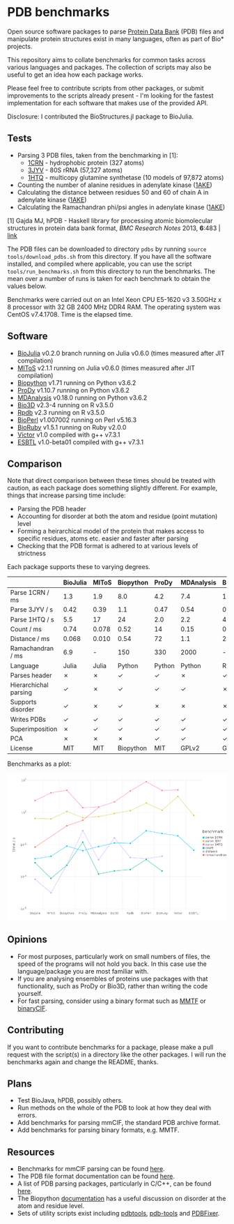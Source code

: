 # PDB benchmarks

Open source software packages to parse [Protein Data Bank](http://www.rcsb.org/pdb/home/home.do) (PDB) files and manipulate protein structures exist in many languages, often as part of Bio* projects.

This repository aims to collate benchmarks for common tasks across various languages and packages. The collection of scripts may also be useful to get an idea how each package works.

Please feel free to contribute scripts from other packages, or submit improvements to the scripts already present - I'm looking for the fastest implementation for each software that makes use of the provided API.

Disclosure: I contributed the BioStructures.jl package to BioJulia.


## Tests

* Parsing 3 PDB files, taken from the benchmarking in [1]:
  * [1CRN](http://www.rcsb.org/pdb/explore/explore.do?structureId=1crn) - hydrophobic protein (327 atoms)
  * [3JYV](http://www.rcsb.org/pdb/explore/explore.do?structureId=3jyv) - 80S rRNA (57,327 atoms)
  * [1HTQ](http://www.rcsb.org/pdb/explore/explore.do?structureId=1htq) - multicopy glutamine synthetase (10 models of 97,872 atoms)
* Counting the number of alanine residues in adenylate kinase ([1AKE](http://www.rcsb.org/pdb/explore/explore.do?structureId=1ake))
* Calculating the distance between residues 50 and 60 of chain A in adenylate kinase ([1AKE](http://www.rcsb.org/pdb/explore/explore.do?structureId=1ake))
* Calculating the Ramachandran phi/psi angles in adenylate kinase ([1AKE](http://www.rcsb.org/pdb/explore/explore.do?structureId=1ake))

[1] Gajda MJ, hPDB - Haskell library for processing atomic biomolecular structures in protein data bank format, *BMC Research Notes* 2013, **6**:483 | [link](http://bmcresnotes.biomedcentral.com/articles/10.1186/1756-0500-6-483)

The PDB files can be downloaded to directory `pdbs` by running `source tools/download_pdbs.sh` from this directory. If you have all the software installed, and compiled where applicable, you can use the script `tools/run_benchmarks.sh` from this directory to run the benchmarks. The mean over a number of runs is taken for each benchmark to obtain the values below.

Benchmarks were carried out on an Intel Xeon CPU E5-1620 v3 3.50GHz x 8 processor with 32 GB 2400 MHz DDR4 RAM. The operating system was CentOS v7.4.1708. Time is the elapsed time.


## Software

* [BioJulia](https://github.com/BioJulia/BioStructures.jl) v0.2.0 branch running on Julia v0.6.0 (times measured after JIT compilation)
* [MIToS](https://github.com/diegozea/MIToS.jl) v2.1.1 running on Julia v0.6.0 (times measured after JIT compilation)
* [Biopython](http://biopython.org/wiki/Biopython) v1.71 running on Python v3.6.2
* [ProDy](http://prody.csb.pitt.edu/) v1.10.7 running on Python v3.6.2
* [MDAnalysis](http://www.mdanalysis.org/) v0.18.0 running on Python v3.6.2
* [Bio3D](http://thegrantlab.org/bio3d/index.php) v2.3-4 running on R v3.5.0
* [Rpdb](https://cran.r-project.org/web/packages/Rpdb/index.html) v2.3 running on R v3.5.0
* [BioPerl](http://bioperl.org/index.html) v1.007002 running on Perl v5.16.3
* [BioRuby](http://bioruby.org/) v1.5.1 running on Ruby v2.0.0
* [Victor](http://protein.bio.unipd.it/victor/index.php/Main_Page) v1.0 compiled with g++ v7.3.1
* [ESBTL](http://esbtl.sourceforge.net/index.html) v1.0-beta01 compiled with g++ v7.3.1


## Comparison

Note that direct comparison between these times should be treated with caution, as each package does something slightly different. For example, things that increase parsing time include:

* Parsing the PDB header
* Accounting for disorder at both the atom and residue (point mutation) level
* Forming a heirarchical model of the protein that makes access to specific residues, atoms etc. easier and faster after parsing
* Checking that the PDB format is adhered to at various levels of strictness

Each package supports these to varying degrees.

|                       | BioJulia     | MIToS        | Biopython    | ProDy        | MDAnalysis   | Bio3D        | Rpdb         | BioPerl       | BioRuby      | Victor        | ESBTL        |
| :-------------------- | :----------- | :----------- | :----------- | :----------- | :----------- | :----------- | :----------- | :------------ | :----------- | :------------ | :----------- |
| Parse 1CRN / ms       | 1.3          | 1.9          | 8.0          | 4.2          | 7.4          | 13           | 12           | 72            | 49           | 35            | 4.5          |
| Parse 3JYV / s        | 0.42         | 0.39         | 1.1          | 0.47         | 0.54         | 0.85         | 1.3          | 3.8           | 1.4          | 9.9           | 0.65         |
| Parse 1HTQ / s        | 5.5          | 17           | 24           | 2.0          | 2.2          | 4.5          | 22           | 81            | 23           | 25            | -            |
| Count / ms            | 0.74         | 0.078        | 0.52         | 14           | 0.15         | 0.23         | 0.28         | 1.2           | 0.23         | -             | -            |
| Distance / ms         | 0.068        | 0.010        | 0.54         | 72           | 1.1          | 26           | 1.6          | 1.3           | 1.9          | -             | -            |
| Ramachandran / ms     | 6.9          | -            | 150          | 330          | 2000         | -            | -            | -             | -            | -             | -            |
| Language              | Julia        | Julia        | Python       | Python       | Python       | R            | R            | Perl          | Ruby         | C++           | C++          |
| Parses header         | ✗            | ✗            | ✓            | ✓            | ✗            | ✓            | ✓            | ✗             | ✓            | ✓             | ✗            |
| Hierarchichal parsing | ✓            | ✗            | ✓            | ✓            | ✓            | ✗            | ✗            | ✓             | ✓            | ✓             | ✓            |
| Supports disorder     | ✓            | ✗            | ✓            | ✗            | ✗            | ✗            | ✗            | ✗             | ✗            | ✗             | ✓            |
| Writes PDBs           | ✓            | ✓            | ✓            | ✓            | ✓            | ✓            | ✓            | ✓             | ✗            | ✓             | ✓            |
| Superimposition       | ✗            | ✓            | ✓            | ✓            | ✓            | ✓            | ✗            | ✗             | ✗            | ✗             | ✗            |
| PCA                   | ✗            | ✗            | ✗            | ✓            | ✓            | ✓            | ✗            | ✗             | ✗            | ✗             | ✗            |
| License               | MIT          | MIT          | Biopython    | MIT          | GPLv2        | GPLv2        | GPL          | GPL/Artistic  | Ruby         | GPLv3         | GPLv3        |

Benchmarks as a plot:

![benchmarks](plot/plot.png "benchmarks")


## Opinions

* For most purposes, particularly work on small numbers of files, the speed of the programs will not hold you back. In this case use the language/package you are most familiar with.
* If you are analysing ensembles of proteins use packages with that functionality, such as ProDy or Bio3D, rather than writing the code yourself.
* For fast parsing, consider using a binary format such as [MMTF](http://mmtf.rcsb.org/) or [binaryCIF](https://github.com/dsehnal/BinaryCIF).


## Contributing

If you want to contribute benchmarks for a package, please make a pull request with the script(s) in a directory like the other packages. I will run the benchmarks again and change the README, thanks.


## Plans

* Test BioJava, hPDB, possibly others.
* Run methods on the whole of the PDB to look at how they deal with errors.
* Add benchmarks for parsing mmCIF, the standard PDB archive format.
* Add benchmarks for parsing binary formats, e.g. MMTF.


## Resources

* Benchmarks for mmCIF parsing can be found [here](https://github.com/project-gemmi/mmcif-benchmark).
* The PDB file format documentation can be found [here](http://www.wwpdb.org/documentation/file-format).
* A list of PDB parsing packages, particularly in C/C++, can be found [here](http://bioinf.org.uk/software/bioplib/libraries/).
* The Biopython [documentation](http://biopython.org/wiki/The_Biopython_Structural_Bioinformatics_FAQ) has a useful discussion on disorder at the atom and residue level.
* Sets of utility scripts exist including [pdbtools](https://github.com/harmslab/pdbtools), [pdb-tools](https://github.com/JoaoRodrigues/pdb-tools) and [PDBFixer](https://github.com/pandegroup/pdbfixer).
